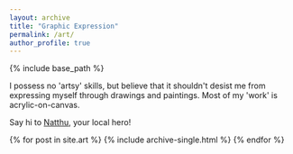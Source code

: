 ```yaml
---
layout: archive
title: "Graphic Expression"
permalink: /art/
author_profile: true
---
```


{% include base_path %}

I possess no 'artsy' skills, but believe that it shouldn't desist me from expressing myself through drawings and paintings. Most of my 'work' is acrylic-on-canvas.

Say hi to <a href="https://www.instagram.com/natthu_toon/">Natthu</a>, your local hero!

{% for post in site.art %}
  {% include archive-single.html %}
{% endfor %}

